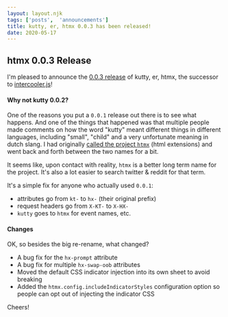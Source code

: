 ```yaml
---
layout: layout.njk
tags: ['posts',  'announcements']
title: kutty, er, htmx 0.0.3 has been released!
date: 2020-05-17
---
```


## htmx 0.0.3 Release

I'm pleased to announce the [0.0.3 release](https://unpkg.com/browse/htmx.org@0.0.3/) of kutty, er, htmx, the successor
to [intercooler.js](http://intercoolerjs.org)!

#### Why not kutty 0.0.2?

One of the reasons you put a `0.0.1` release out there is to see what happens.  And one of the things that 
happened was that multiple people made comments on how the word "kutty" meant different things in different languages, including
"small", "child" and a very unfortunate meaning in dutch slang.  I had originally 
[called the project `htmx`](https://github.com/bigskysoftware/kutty/commit/b003ccadf855fe49a40ca0b86ca3c9e16448d33c#diff-b9cfc7f2cdf78a7f4b91a753d10865a2) 
(html extensions) and went back and forth between the two names for a bit.  

It seems like, upon contact with reality, `htmx` is a better long term name for the project.  It's also
a lot easier to search twitter & reddit for that term.

It's a simple fix for anyone who actually used `0.0.1`:

* attributes go from `kt-` to `hx-` (their original prefix)
* request headers go from  `X-KT-` to `X-HX-`
* `kutty` goes to `htmx` for event names, etc.

#### Changes

OK, so besides the big re-rename, what changed?

* A bug fix for the `hx-prompt` attribute
* A bug fix for multiple `hx-swap-oob` attributes
* Moved the default CSS indicator injection into its own sheet to avoid breaking
* Added the `htmx.config.includeIndicatorStyles` configuration option so people can opt out of injecting the indicator CSS

Cheers!